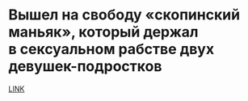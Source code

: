 # Вышел на свободу «скопинский маньяк», который держал в сексуальном рабстве двух девушек-подростков



[LINK](https://varlamov.ru/4204124.html)